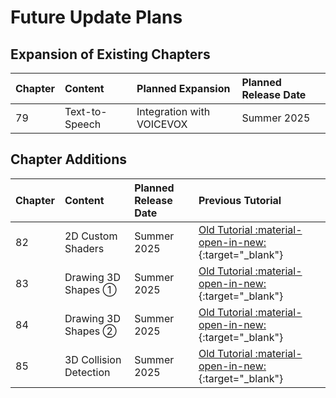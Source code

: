 # Future Update Plans

## Expansion of Existing Chapters

| Chapter | Content | Planned Expansion | Planned Release Date |
|:---|:---|:---|:---|
| 79 | Text-to-Speech | Integration with VOICEVOX | Summer 2025 |


## Chapter Additions

| Chapter | Content | Planned Release Date | Previous Tutorial |
|:---|:---|:---|:---|
| 82 | 2D Custom Shaders | Summer 2025 | [Old Tutorial :material-open-in-new:](https://zenn.dev/reputeless/books/siv3d-documentation/viewer/tutorial-shader2d){:target="_blank"} |
| 83 | Drawing 3D Shapes ① | Summer 2025 | [Old Tutorial :material-open-in-new:](https://zenn.dev/reputeless/books/siv3d-documentation/viewer/tutorial-3d){:target="_blank"} |
| 84 | Drawing 3D Shapes ② | Summer 2025 | [Old Tutorial :material-open-in-new:](https://zenn.dev/reputeless/books/siv3d-documentation/viewer/tutorial-3d-2){:target="_blank"} |
| 85 | 3D Collision Detection | Summer 2025 | [Old Tutorial :material-open-in-new:](https://zenn.dev/reputeless/books/siv3d-documentation/viewer/tutorial-3d-intersection){:target="_blank"} |
